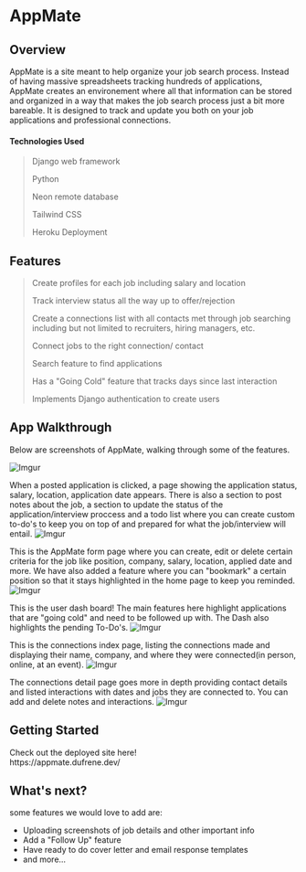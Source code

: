 # AppMate

## Overview
AppMate is a site meant to help organize your job search process. Instead of having massive spreadsheets tracking hundreds of applications, AppMate creates an environement where all that information can be stored and organized in a way that makes the job search process just a bit more bareable. It is designed to track and update you both on your job applications and professional connections. 


#### Technologies Used
> Django web framework
>
> Python 
>
> Neon remote database
>
> Tailwind CSS
>
> Heroku Deployment

## Features
> Create profiles for each job including salary and location
>
> Track interview status all the way up to offer/rejection
>
> Create a connections list with all contacts met through job searching including but not limited to recruiters, hiring managers, etc.
>
> Connect jobs to the right connection/ contact
>
> Search feature to find applications
>
> Has a "Going Cold" feature that tracks days since last interaction
>
> Implements Django authentication to create users

## App Walkthrough
Below are screenshots of AppMate, walking through some of the features. 


![Imgur](https://i.imgur.com/pF8x30a.png)


 

When a posted application is clicked, a page showing the application status, salary, location, application date appears. There is also a section to post notes about the job, a section to update the status of the application/interview proccess and a todo list where you can create custom to-do's to keep you on top of and prepared for what the job/interview will entail. 
![Imgur](https://i.imgur.com/z53Vk61.png)

This is the AppMate form page where you can create, edit or delete certain criteria for the job like position, company, salary, location, applied date and more. We have also added a feature where you can "bookmark" a certain position so that it stays highlighted in the home page to keep you reminded.
![Imgur](https://i.imgur.com/j42JV1p.png)
 
This is the user dash board! The main features here highlight applications that are "going cold" and need to be followed up with. The Dash also highlights the pending To-Do's.
![Imgur](https://i.imgur.com/lv6Cxfx.png)

This is the connections index page, listing the connections made and displaying their name, company, and where they were connected(in person, online, at an event). 
![Imgur](https://i.imgur.com/888ds1C.png)

The connections detail page goes more in depth providing contact details and listed interactions with dates and jobs they are connected to. You can add and delete notes and interactions.
![Imgur](https://i.imgur.com/kLFyHUO.png)



## Getting Started
<p>Check out the deployed site here!<br>
  https://appmate.dufrene.dev/</p> 


## What's next?
some features we would love to add are:
- Uploading screenshots of job details and other important info
- Add a "Follow Up" feature
- Have ready to do cover letter and email response templates
- and more...
